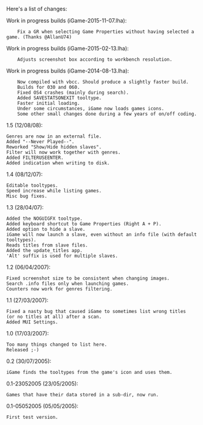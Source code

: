 

Here's a list of changes:

  Work in progress builds (iGame-2015-11-07.lha):

        Fix a GR when selecting Game Properties without having selected a game. (Thanks @AllanU74)

  Work in progress builds (iGame-2015-02-13.lha):

        Adjusts screenshot box according to workbench resolution.

  Work in progress builds (iGame-2014-08-13.lha):

        Now compiled with vbcc. Should produce a slightly faster build.
        Builds for 030 and 060.
        Fixed OS4 crashes (mainly during search).
        Added SAVESTATSONEXIT tooltype.
        Faster initial loading.
        Under some circumstances, iGame now loads games icons.
        Some other small changes done during a few years of on/off coding.

  1.5 (12/08/08):

	Genres are now in an external file.
	Added "--Never Played--".
	Reworked "Show/Hide hidden slaves".
	Filter will now work together with genres.
	Added FILTERUSEENTER.
	Added indication when writing to disk.

  1.4 (08/12/07):

	Editable tooltypes.
	Speed increase while listing games.
	Misc bug fixes.

  1.3 (28/04/07):

	Added the NOGUIGFX tooltype.
	Added keyboard shortcut to Game Properties (Right A + P).
	Added option to hide a slave.
	iGame will now launch a slave, even without an info file (with default tooltypes).
	Reads titles from slave files.
	Added the update_titles app.
	'Alt' suffix is used for multiple slaves.

  1.2 (06/04/2007):

	Fixed screenshot size to be consistent when changing images.
	Search .info files only when launching games.
	Counters now work for genres filtering.

  1.1 (27/03/2007):

	Fixed a nasty bug that caused iGame to sometimes list wrong titles
    (or no titles at all) after a scan.
	Added MUI Settings.

  1.0 (17/03/2007):

	Too many things changed to list here.
	Released ;-)

  0.2 (30/07/2005):

	iGame finds the tooltypes from the game's icon and uses them.

  0.1-23052005 (23/05/2005):

	Games that have their data stored in a sub-dir, now run.

  0.1-05052005 (05/05/2005):

	First test version.
